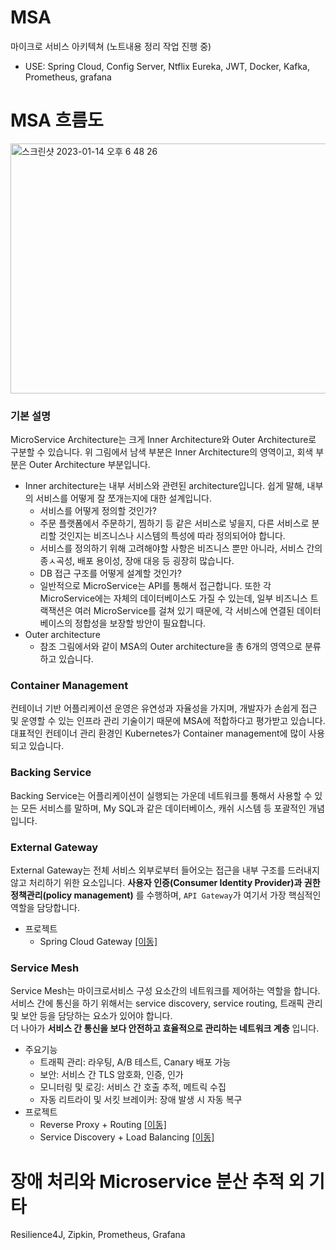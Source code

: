 # MSA
마이크로 서비스 아키텍쳐 (노트내용 정리 작업 진행 중)

- USE: Spring Cloud, Config Server, Ntflix Eureka, JWT, Docker, Kafka, Prometheus, grafana

# MSA 흐름도

<img width="650" height="400" alt="스크린샷 2023-01-14 오후 6 48 26" src="https://user-images.githubusercontent.com/77275513/212466144-d6bc31ab-5ab1-4171-be20-13399f39cd19.png">

### 기본 설명
MicroService Architecture는 크게 Inner Architecture와 Outer Architecture로 구분할 수 있습니다. 위 그림에서 남색 부분은 Inner Architecture의 영역이고, 회색 부분은 Outer Architecture 부분입니다.
- Inner architecture는 내부 서비스와 관련된 architecture입니다. 쉽게 말해, 내부의 서비스를 어떻게 잘 쪼개는지에 대한 설계입니다.
  - 서비스를 어떻게 정의할 것인가?
   - 주문 플랫폼에서 주문하기, 찜하기 등 같은 서비스로 넣을지, 다른 서비스로 분리할 것인지는 비즈니스나 시스템의 특성에 따라 정의되어야 합니다. 
   - 서비스를 정의하기 위해 고려해야할 사항은 비즈니스 뿐만 아니라, 서비스 간의 종ㅅ곡성, 배포 용이성, 장애 대응 등 굉장히 많습니다.
  - DB 접근 구조를 어떻게 설계할 것인가?
   - 일반적으로 MicroService는 API를 통해서 접근합니다. 또한 각 MicroService에는 자체의 데이터베이스도 가질 수 있는데, 일부 비즈니스 트랙잭션은 여러 MicroService를 걸쳐 있기 때문에, 각 서비스에 연결된 데이터베이스의 정합성을 보장할 방안이 필요합니다.
- Outer architecture
  - 참조 그림에서와 같이 MSA의 Outer architecture을 총 6개의 영역으로 분류하고 있습니다.

### Container Management
컨테이너 기반 어플리케이션 운영은 유연성과 자율성을 가지며, 개발자가 손쉽게 접근 및 운영할 수 있는 인프라 관리 기술이기 때문에 MSA에 적합하다고 평가받고 있습니다.<br/>
대표적인 컨테이너 관리 환경인 Kubernetes가 Container management에 많이 사용되고 있습니다.<br/>

### Backing Service
Backing Service는 어플리케이션이 실행되는 가운데 네트워크를 통해서 사용할 수 있는 모든 서비스를 말하며, My SQL과 같은 데이터베이스, 캐쉬 시스템 등 포괄적인 개념입니다.

### External Gateway
External Gateway는 전체 서비스 외부로부터 들어오는 접근을 내부 구조를 드러내지 않고 처리하기 위한 요소입니다. **사용자 인증(Consumer Identity Provider)과 권한 정책관리(policy management)** 를 수행하며, `API Gateway`가 여기서 가장 핵심적인 역할을 담당합니다.
- 프로젝트 
  - Spring Cloud Gateway [[이동]](https://github.com/malvr00/MSA/tree/master/lab1/apigateway-server)  

### Service Mesh
Service Mesh는 마이크로서비스 구성 요소간의 네트워크를 제어하는 역할을 합니다. 서비스 간에 통신을 하기 위해서는 service discovery, service routing, 트래픽 관리 및 보안 등을 담당하는 요소가 있어야 합니다.<br/>
더 나아가 **서비스 간 통신을 보다 안전하고 효율적으로 관리하는 네트워크 계층** 입니다.
- 주요기능
  - 트래픽 관리: 라우팅, A/B 테스트, Canary 배포 가능
  - 보안: 서비스 간 TLS 암호화, 인증, 인가
  - 모니터링 및 로깅: 서비스 간 호출 추적, 메트릭 수집
  - 자동 리트라이 및 서킷 브레이커: 장애 발생 시 자동 복구
- 프로젝트
  - Reverse Proxy + Routing [[이동]](https://github.com/malvr00/MSA/tree/master/lab1/apigateway-server)
  - Service Discovery + Load Balancing [[이동]](https://github.com/malvr00/MSA/tree/master/lab1/discoveryservice)

# 장애 처리와 Microservice 분산 추적 외 기타<br/>
Resilience4J, Zipkin, Prometheus, Grafana


